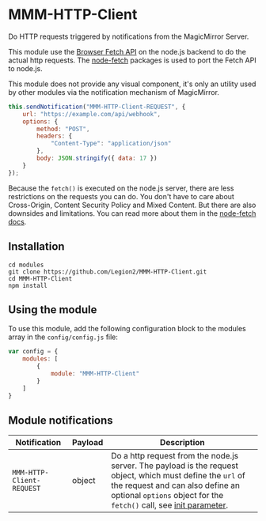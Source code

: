 # MMM-HTTP-Client
Do HTTP requests triggered by notifications from the MagicMirror Server.

This module use the [Browser Fetch API](https://developer.mozilla.org/en-US/docs/Web/API/Fetch_API/Using_Fetch) on the node.js backend to do the actual http requests.
The [node-fetch](https://www.npmjs.com/package/node-fetch) packages is used to port the Fetch API to node.js.

This module does not provide any visual component, it's only an utility used by other modules via the notification mechanism of MagicMirror.

```js
this.sendNotification("MMM-HTTP-Client-REQUEST", {
    url: "https://example.com/api/webhook",
    options: {
        method: "POST",
        headers: {
            "Content-Type": "application/json"
        },
        body: JSON.stringify({ data: 17 })
    }
});
```

Because the `fetch()` is executed on the node.js server, there are less restrictions on the requests you can do.
You don't have to care about Cross-Origin, Content Security Policy and Mixed Content.
But there are also downsides and limitations.
You can read more about them in the [node-fetch docs](https://github.com/node-fetch/node-fetch/blob/master/docs/v2-LIMITS.md).

## Installation

```shell
cd modules
git clone https://github.com/Legion2/MMM-HTTP-Client.git
cd MMM-HTTP-Client
npm install
```

## Using the module
To use this module, add the following configuration block to the modules array in the `config/config.js` file:
```js
var config = {
    modules: [
        {
            module: "MMM-HTTP-Client"
        }
    ]
}
```

## Module notifications

| Notification              | Payload | Description                                                                                                                                                                                                                                                                                                          |
|---------------------------|---------|----------------------------------------------------------------------------------------------------------------------------------------------------------------------------------------------------------------------------------------------------------------------------------------------------------------------|
| `MMM-HTTP-Client-REQUEST` | object  | Do a http request from the node.js server. The payload is the request object, which must define the `url` of the request and can also define an optional `options` object for the `fetch()` call, see [init parameter](https://developer.mozilla.org/en-US/docs/Web/API/WindowOrWorkerGlobalScope/fetch#Parameters). |
